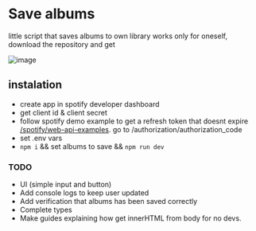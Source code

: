 # Save albums

little script that saves albums to own library
works only for oneself, download the repository and get

![image](https://github.com/user-attachments/assets/f4e83148-a018-43cc-ab59-7cf243a64a30)

## instalation
- create app in spotify developer dashboard
- get client id & client secret
- follow spotify demo example to get a refresh token that doesnt expire [/spotify/web-api-examples](https://github.com/spotify/web-api-examples). go to /authorization/authorization_code
- set .env vars
- `npm i` && set albums to save && `npm run dev`


### TODO

- UI (simple input and button)
- Add console logs to keep user updated
- Add verification that albums has been saved correctly
- Complete types
- Make guides explaining how get innerHTML from body for no devs.
